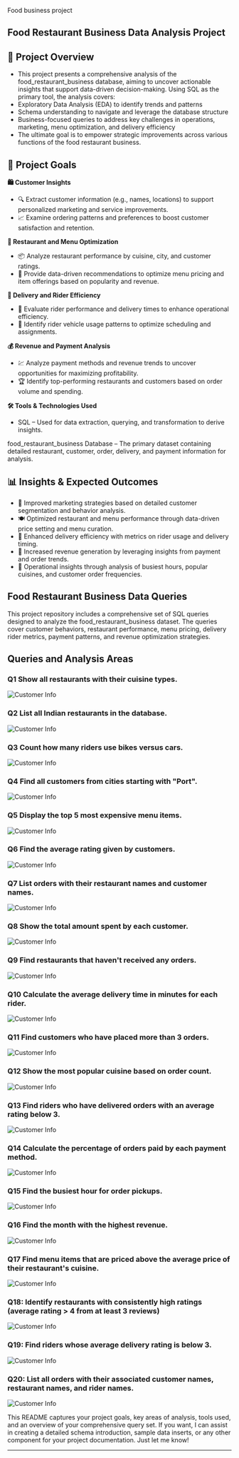 Food business project

## Food Restaurant Business Data Analysis Project

## 📌 Project Overview

- This project presents a comprehensive analysis of the food_restaurant_business database, aiming to uncover actionable insights that support data-driven decision-making. Using SQL as the primary tool, the analysis covers:
- Exploratory Data Analysis (EDA) to identify trends and patterns
- Schema understanding to navigate and leverage the database structure
- Business-focused queries to address key challenges in operations, marketing, menu optimization, and delivery efficiency
- The ultimate goal is to empower strategic improvements across various functions of the food restaurant business.

## 🎯 Project Goals

**🛍️ Customer Insights**
- 🔍 Extract customer information (e.g., names, locations) to support personalized marketing and service improvements.
- 📈 Examine ordering patterns and preferences to boost customer satisfaction and retention.

**🍴 Restaurant and Menu Optimization**
- 📦 Analyze restaurant performance by cuisine, city, and customer ratings.
- 🌟 Provide data-driven recommendations to optimize menu pricing and item offerings based on popularity and revenue.

**🚚 Delivery and Rider Efficiency**
- 💨 Evaluate rider performance and delivery times to enhance operational efficiency.
- 🛵 Identify rider vehicle usage patterns to optimize scheduling and assignments.

**💰 Revenue and Payment Analysis**
- 💹 Analyze payment methods and revenue trends to uncover opportunities for maximizing profitability.
- 🏆 Identify top-performing restaurants and customers based on order volume and spending.

**🛠️ Tools & Technologies Used**
- SQL – Used for data extraction, querying, and transformation to derive insights.

food_restaurant_business Database – The primary dataset containing detailed restaurant, customer, order, delivery, and payment information for analysis.

## 📊 Insights & Expected Outcomes

- 🎯 Improved marketing strategies based on detailed customer segmentation and behavior analysis.
- 🍽️ Optimized restaurant and menu performance through data-driven price setting and menu curation.
- 🚀 Enhanced delivery efficiency with metrics on rider usage and delivery timing.
- 💸 Increased revenue generation by leveraging insights from payment and order trends.
- 📅 Operational insights through analysis of busiest hours, popular cuisines, and customer order frequencies.

## Food Restaurant Business Data Queries
This project repository includes a comprehensive set of SQL queries designed to analyze the food_restaurant_business dataset. The queries cover customer behaviors, restaurant performance, menu pricing, delivery rider metrics, payment patterns, and revenue optimization strategies.

## Queries and Analysis Areas

### Q1 Show all restaurants with their cuisine types.
![Customer Info](https://github.com/akash250298/SQL_Food_Inventory_Project/blob/main/Code%20Outputs/Q1.png)

### Q2 List all Indian restaurants in the database.
![Customer Info](https://github.com/akash250298/SQL_Food_Inventory_Project/blob/main/Code%20Outputs/Q2.png)

### Q3 Count how many riders use bikes versus cars.
![Customer Info](https://github.com/akash250298/SQL_Food_Inventory_Project/blob/main/Code%20Outputs/Q3.png)

### Q4 Find all customers from cities starting with "Port".
![Customer Info](https://github.com/akash250298/SQL_Food_Inventory_Project/blob/main/Code%20Outputs/Q4.png)

### Q5 Display the top 5 most expensive menu items.
![Customer Info](https://github.com/akash250298/SQL_Food_Inventory_Project/blob/main/Code%20Outputs/Q5.png)

### Q6 Find the average rating given by customers.
![Customer Info](https://github.com/akash250298/SQL_Food_Inventory_Project/blob/main/Code%20Outputs/Q6.png)

### Q7 List orders with their restaurant names and customer names.
![Customer Info](https://github.com/akash250298/SQL_Food_Inventory_Project/blob/main/Code%20Outputs/Q7.png)

### Q8 Show the total amount spent by each customer.
![Customer Info](https://github.com/akash250298/SQL_Food_Inventory_Project/blob/main/Code%20Outputs/Q8.png)

### Q9 Find restaurants that haven't received any orders.
![Customer Info](https://github.com/akash250298/SQL_Food_Inventory_Project/blob/main/Code%20Outputs/Q9.png)

### Q10 Calculate the average delivery time in minutes for each rider.
![Customer Info](https://github.com/akash250298/SQL_Food_Inventory_Project/blob/main/Code%20Outputs/Q10.png)

### Q11 Find customers who have placed more than 3 orders.
![Customer Info](https://github.com/akash250298/SQL_Food_Inventory_Project/blob/main/Code%20Outputs/Q11.png)

### Q12 Show the most popular cuisine based on order count.
![Customer Info](https://github.com/akash250298/SQL_Food_Inventory_Project/blob/main/Code%20Outputs/Q12.png)

### Q13 Find riders who have delivered orders with an average rating below 3.
![Customer Info](https://github.com/akash250298/SQL_Food_Inventory_Project/blob/main/Code%20Outputs/Q13.png)

### Q14 Calculate the percentage of orders paid by each payment method.
![Customer Info](https://github.com/akash250298/SQL_Food_Inventory_Project/blob/main/Code%20Outputs/Q14.png)

### Q15 Find the busiest hour for order pickups.
![Customer Info](https://github.com/akash250298/SQL_Food_Inventory_Project/blob/main/Code%20Outputs/Q15.png)

### Q16 Find the month with the highest revenue.
![Customer Info](https://github.com/akash250298/SQL_Food_Inventory_Project/blob/main/Code%20Outputs/Q16.png)

### Q17 Find menu items that are priced above the average price of their restaurant's cuisine.
![Customer Info](https://github.com/akash250298/SQL_Food_Inventory_Project/blob/main/Code%20Outputs/Q17.png)

### Q18: Identify restaurants with consistently high ratings (average rating > 4 from at least 3 reviews)
![Customer Info](https://github.com/akash250298/SQL_Food_Inventory_Project/blob/main/Code%20Outputs/Q18.png)

### Q19:  Find riders whose average delivery rating is below 3.
![Customer Info](https://github.com/akash250298/SQL_Food_Inventory_Project/blob/main/Code%20Outputs/Q19.png)

### Q20: List all orders with their associated customer names, restaurant names, and rider names.
![Customer Info](https://github.com/akash250298/SQL_Food_Inventory_Project/blob/main/Code%20Outputs/Q20.png)

This README captures your project goals, key areas of analysis, tools used, and an overview of your comprehensive query set. If you want, I can assist in creating a detailed schema introduction, sample data inserts, or any other component for your project documentation. Just let me know!

---
